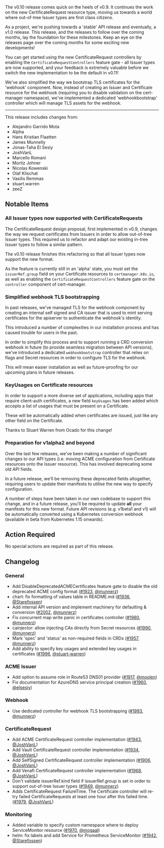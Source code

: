 The v0.10 release comes quick on the heels of v0.9. It continues the work on
the new CertificateRequest resource type, moving us towards a world where
out-of-tree Issuer types are first class citizens.

As a project, we're pushing towards a 'stable' API release and eventually, a
v1.0 release. This release, and the releases to follow over the coming months,
lay the foundation for these milestones. Keep an eye on the releases page over
the coming months for some exciting new developments!

You can get started using the new CertificateRequest controllers by enabling
the `CertificateRequestControllers` feature gate - all Issuer types are now
supported, and your feedback is extremely valuable before we switch the new
implementation to be the default in v0.11!

We've also simplified the way we bootstrap TLS certificates for the 'webhook'
component. Now, instead of creating an Issuer and Certificate resource for the
webhook (requiring you to disable validation on the cert-manager namespace),
we've implemented a dedicated 'webhookbootstrap' controller which will manage
TLS assets for the webhook.

---

This release includes changes from:

* Alejandro Garrido Mota
* Alpha
* Hans Kristian Flaatten
* James Munnelly
* Jonas-Taha El Sesiy
* JoshVanL
* Marcello Romani
* Moritz Johner
* Nicolas Kowenski
* Olaf Klischat
* Vasilis Remmas
* stuart.warren
* zeeZ

## Notable Items

### All Issuer types now supported with CertificateRequests

The CertificateRequest design proposal, first implemented in v0.9, changes the
way we request certificates from Issuers in order to allow out-of-tree Issuer
types.
This required us to refactor and adapt our existing in-tree Issuer types to
follow a similar pattern.

The v0.10 release finishes this refactoring so that all Issuer types now
support the new format.

As the feature is currently still in an 'alpha' state, you must set the
`issuerRef.group` field on your Certificate resources to `certmanager.k8s.io`,
as well as enabling the `CertificateRequestControllers` feature gate on the
`controller` component of cert-manager.

### Simplified webhook TLS bootstrapping

In past releases, we've managed TLS for the webhook component by creating an
internal self signed and CA issuer that is used to mint serving certificates
for the apiserver to authenticate the webhook's identity.

This introduced a number of complexities in our installation process and has
caused trouble for users in the past.

In order to simplify this process and to support running a CRD conversion
webhook in future (to provide seamless migration between API versions), we've
introduced a dedicated `webhookbootstrap` controller that relies on flags and
Secret resources in order to configure TLS for the webhook.

This will mean easier installation as well as future-proofing for our upcoming
plans in future releases.

### KeyUsages on Certificate resources

In order to support a more diverse set of applications, including apps that
require client-auth certificates, a new field `keyUsages` has been added which
accepts a list of usages that must be present on a Certificate.

These will be automatically added when certificates are issued, just like any
other field on the Certificate.

Thanks to Stuart Warren from Ocado for this change!

### Preparation for v1alpha2 and beyond

Over the last few releases, we've been making a number of significant changes
to our API types (i.e. moving ACME configuration from Certificate resources
onto the Issuer resource). This has involved deprecating some old API fields.

In a future release, we'll be removing these deprecated fields altogether,
requiring users to update their manifests to utilise the new way to specify
configuration.

A number of steps have been taken in our own codebase to support this change,
and in a future release, you'll be required to update **all** your manifests for
this new format. Future API revisions (e.g. v1beta1 and v1) will be
automatically converted using a Kubernetes conversion webhook (available in
beta from Kubernetes 1.15 onwards).

## Action Required

No special actions are required as part of this release.

## Changelog

### General

- Add DisableDeprecatedACMECertificates feature gate to disable the old deprecated ACME config format ([#1923](https://github.com/cert-manager/cert-manager/pull/1923), [@munnerz](https://github.com/munnerz))
- chart: fix formatting of values table in README.md ([#1936](https://github.com/cert-manager/cert-manager/pull/1936), [@Starefossen](https://github.com/Starefossen))
- Add internal API version and implement machinery for defaulting & conversion ([#2002](https://github.com/cert-manager/cert-manager/pull/2002), [@munnerz](https://github.com/munnerz))
- Fix concurrent map write panic in certificates controller ([#1980](https://github.com/cert-manager/cert-manager/pull/1980), [@munnerz](https://github.com/munnerz))
- cainjector: allow injecting CAs directly from Secret resources ([#1990](https://github.com/cert-manager/cert-manager/pull/1990), [@munnerz](https://github.com/munnerz))
- Mark 'spec' and 'status' as non-required fields in CRDs ([#1957](https://github.com/cert-manager/cert-manager/pull/1957), [@munnerz](https://github.com/munnerz))
- Add ability to specify key usages and extended key usages in certificates ([#1996](https://github.com/cert-manager/cert-manager/pull/1996), [@stuart-warren](https://github.com/stuart-warren))

### ACME Issuer

- Add option to assume role in Route53 DNS01 provider ([#1917](https://github.com/cert-manager/cert-manager/pull/1917), [@moolen](https://github.com/moolen))
- Fix documentation for AzureDNS service principal creation ([#1960](https://github.com/cert-manager/cert-manager/pull/1960), [@elsesiy](https://github.com/elsesiy))

### Webhook

- Use dedicated controller for webhook TLS bootstrapping ([#1993](https://github.com/cert-manager/cert-manager/pull/1993), [@munnerz](https://github.com/munnerz))

### CertificateRequest

- Add ACME CertificateRequest controller implementation ([#1943](https://github.com/cert-manager/cert-manager/pull/1943), [@JoshVanL](https://github.com/JoshVanL))
- Add Vault CertificateRequest controller implementation ([#1934](https://github.com/cert-manager/cert-manager/pull/1934), [@JoshVanL](https://github.com/JoshVanL))
- Add SelfSigned CertificateRequest controller implementation ([#1906](https://github.com/cert-manager/cert-manager/pull/1906), [@JoshVanL](https://github.com/JoshVanL))
- Add Venafi CertificateRequest controller implementation ([#1968](https://github.com/cert-manager/cert-manager/pull/1968), [@JoshVanL](https://github.com/JoshVanL))
- Don't validate issuerRef.kind field if issuerRef.group is set in order to support out-of-tree Issuer types ([#1949](https://github.com/cert-manager/cert-manager/pull/1949), [@munnerz](https://github.com/munnerz))
- Adds CertificateRequest FailureTime. The Certificate controller will re-try failed CertificateRequests at least one hour after this failed time. ([#1979](https://github.com/cert-manager/cert-manager/pull/1979), [@JoshVanL](https://github.com/JoshVanL))

### Monitoring

- Added variable to specify custom namespace where to deploy ServiceMonitor resource ([#1970](https://github.com/cert-manager/cert-manager/pull/1970), [@mogaal](https://github.com/mogaal))
- helm: fix labels and add Service for Prometheus ServiceMonitor ([#1942](https://github.com/cert-manager/cert-manager/pull/1942), [@Starefossen](https://github.com/Starefossen))
